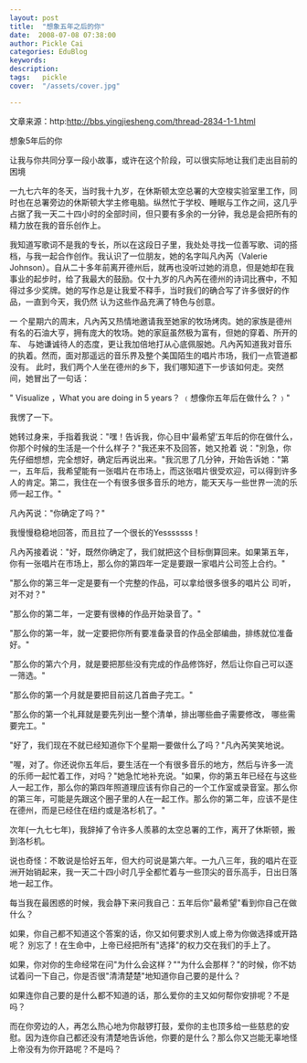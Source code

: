 ```yaml
---
layout: post  
title:  "想象五年之后的你"
date:  2008-07-08 07:38:00
author: Pickle Cai  
categories: EduBlog  
keywords: 
description:   
tags:	pickle   
cover:  "/assets/cover.jpg"  

---
```


文章来源：http:http://bbs.yingjiesheng.com/thread-2834-1-1.html



想象5年后的你



让我与你共同分享一段小故事，或许在这个阶段，可以很实际地让我们走出目前的困境



一九七六年的冬天，当时我十九岁，在休斯顿太空总署的大空梭实验室里工作，同时也在总署旁边的休斯顿大学主修电脑。纵然忙于学校、睡眠与工作之间，这几乎占据了我一天二十四小时的全部时间，但只要有多余的一分钟，我总是会把所有的精力放在我的音乐创作上。



我知道写歌词不是我的专长，所以在这段日子里，我处处寻找一位善写歌、词的搭档，与我一起合作创作。我认识了一位朋友，她的名字叫凡內芮（Valerie Johnson）。自从二十多年前离开德州后，就再也没听过她的消息，但是她却在我事业的起步时，给了我最大的鼓励。仅十九岁的凡內芮在德州的诗词比赛中，不知得过多少奖牌。她的写作总是让我爱不释手，当时我们的确合写了许多很好的作品，一直到今天，我仍然 认为这些作品充满了特色与创意。 



一 个星期六的周末，凡內芮又热情地邀请我至她家的牧场烤肉。她的家族是德州有名的石油大亨，拥有庞大的牧场。她的家庭虽然极为富有，但她的穿着、所开的车、 与她谦诚待人的态度，更让我加倍地打从心底佩服她。凡內芮知道我对音乐的执着。然而，面对那遥远的音乐界及整个美国陌生的唱片市场，我们一点管道都没有。 此时，我们两个人坐在德州的乡下，我们哪知道下一步该如何走。突然间，她冒出了一句话：



" Visualize ，What you are doing in 5 years？ ﹙想像你五年后在做什么？﹚" 



我愣了一下。



她转过身来，手指着我说："嘿！告诉我，你心目中’最希望’五年后的你在做什么，你那个时候的生活是一个什么样子？"我还来不及回答，她又抢着 说："別急，你先仔细想想，完全想好，确定后再说出来。"我沉思了几分钟，开始告诉她："第一，五年后，我希望能有一张唱片在市场上，而这张唱片很受欢迎，可以得到许多人的肯定。第二，我住在一个有很多很多音乐的地方，能天天与一些世界一流的乐师一起工作。" 



凡內芮说："你确定了吗？"



我慢慢稳稳地回答，而且拉了一个很长的Yesssssss！ 



凡內芮接着说："好，既然你确定了，我们就把这个目标倒算回来。如果第五年，你有一张唱片在市场上，那么你的第四年一定是要跟一家唱片公司签上合约。"



"那么你的第三年一定是要有一个完整的作品，可以拿给很多很多的唱片公 司听，对不对？" 



"那么你的第二年，一定要有很棒的作品开始录音了。"



"那么你的第一年，就一定要把你所有要准备录音的作品全部编曲，排练就位准备好。"



"那么你的第六个月，就是要把那些没有完成的作品修饰好，然后让你自己可以逐一筛选。" 



"那么你的第一个月就是要把目前这几首曲子完工。"



"那么你的第一个礼拜就是要先列出一整个清单，排出哪些曲子需要修改， 哪些需要完工。" 



"好了，我们现在不就已经知道你下个星期一要做什么了吗？"凡內芮笑笑地说。



"喔，对了。你还说你五年后，要生活在一个有很多音乐的地方，然后与许多一流的乐师一起忙着工作，对吗？"她急忙地补充说。"如果，你的第五年已经在与这些人一起工作，那么你的第四年照道理应该有你自己的一个工作室或录音室。那么你的第三年，可能是先跟这个圈子里的人在一起工作。那么你的第二年，应该不是住在德州，而是已经住在纽约或是洛杉机了。" 



次年(一九七七年)，我辞掉了令许多人羨慕的太空总署的工作，离开了休斯顿，搬到洛杉机。



说也奇怪：不敢说是恰好五年，但大约可说是第六年。一九八三年，我的唱片在亚洲开始销起来，我一天二十四小时几乎全都忙着与一些顶尖的音乐高手，日出日落地一起工作。 



每当我在最困惑的时候，我会静下来问我自己：五年后你"最希望"看到你自己在做什么？



如果，你自己都不知道这个答案的话，你又如何要求別人或上帝为你做选择或开路呢？ 別忘了！在生命中，上帝已经把所有"选择"的权力交在我们的手上了。 



如果，你对你的生命经常在问"为什么会这样？""为什么会那样？"的时候，你不妨试着问一下自己，你是否很"清清楚楚"地知道你自己要的是什么？ 



如果连你自己要的是什么都不知道的话，那么爱你的主又如何帮你安排呢？不是吗？



而在你旁边的人，再怎么热心地为你敲锣打鼓，爱你的主也顶多给一些慈悲的安慰。因为连你自己都还没有清楚地告诉他，你要的是什么？那么你又岂能无辜地怪上帝没有为你开路呢？不是吗？



		    
